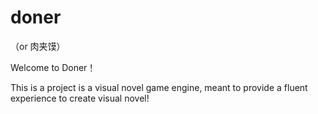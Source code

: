 # doner
（or 肉夹馍）

Welcome to Doner！

This is a project is a visual novel game engine, meant to provide a fluent experience to create visual novel!
